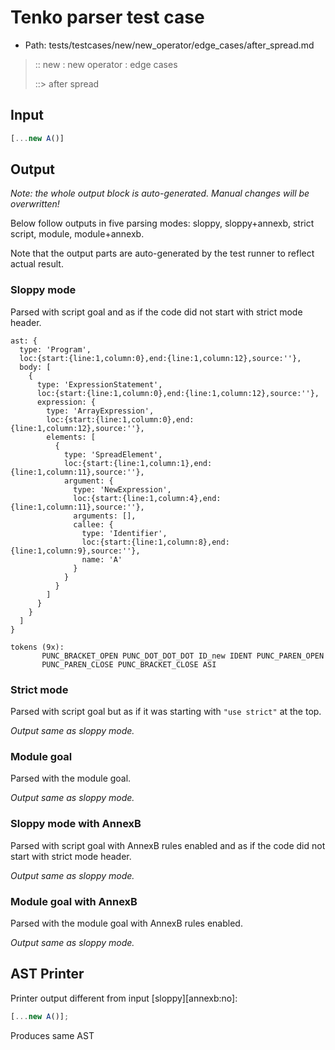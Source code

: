 # Tenko parser test case

- Path: tests/testcases/new/new_operator/edge_cases/after_spread.md

> :: new : new operator : edge cases
>
> ::> after spread

## Input

`````js
[...new A()]
`````

## Output

_Note: the whole output block is auto-generated. Manual changes will be overwritten!_

Below follow outputs in five parsing modes: sloppy, sloppy+annexb, strict script, module, module+annexb.

Note that the output parts are auto-generated by the test runner to reflect actual result.

### Sloppy mode

Parsed with script goal and as if the code did not start with strict mode header.

`````
ast: {
  type: 'Program',
  loc:{start:{line:1,column:0},end:{line:1,column:12},source:''},
  body: [
    {
      type: 'ExpressionStatement',
      loc:{start:{line:1,column:0},end:{line:1,column:12},source:''},
      expression: {
        type: 'ArrayExpression',
        loc:{start:{line:1,column:0},end:{line:1,column:12},source:''},
        elements: [
          {
            type: 'SpreadElement',
            loc:{start:{line:1,column:1},end:{line:1,column:11},source:''},
            argument: {
              type: 'NewExpression',
              loc:{start:{line:1,column:4},end:{line:1,column:11},source:''},
              arguments: [],
              callee: {
                type: 'Identifier',
                loc:{start:{line:1,column:8},end:{line:1,column:9},source:''},
                name: 'A'
              }
            }
          }
        ]
      }
    }
  ]
}

tokens (9x):
       PUNC_BRACKET_OPEN PUNC_DOT_DOT_DOT ID_new IDENT PUNC_PAREN_OPEN
       PUNC_PAREN_CLOSE PUNC_BRACKET_CLOSE ASI
`````

### Strict mode

Parsed with script goal but as if it was starting with `"use strict"` at the top.

_Output same as sloppy mode._

### Module goal

Parsed with the module goal.

_Output same as sloppy mode._

### Sloppy mode with AnnexB

Parsed with script goal with AnnexB rules enabled and as if the code did not start with strict mode header.

_Output same as sloppy mode._

### Module goal with AnnexB

Parsed with the module goal with AnnexB rules enabled.

_Output same as sloppy mode._

## AST Printer

Printer output different from input [sloppy][annexb:no]:

````js
[...new A()];
````

Produces same AST
